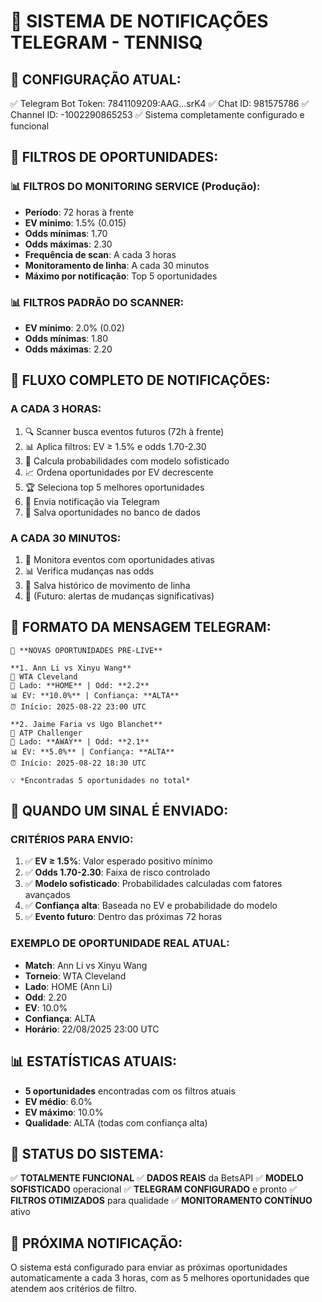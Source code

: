 📱 SISTEMA DE NOTIFICAÇÕES TELEGRAM - TENNISQ
============================================================

## 🔧 CONFIGURAÇÃO ATUAL:
✅ Telegram Bot Token: 7841109209:AAG...srK4
✅ Chat ID: 981575786
✅ Channel ID: -1002290865253
✅ Sistema completamente configurado e funcional

## 🎯 FILTROS DE OPORTUNIDADES:

### 📊 FILTROS DO MONITORING SERVICE (Produção):
- **Período**: 72 horas à frente
- **EV mínimo**: 1.5% (0.015)
- **Odds mínimas**: 1.70
- **Odds máximas**: 2.30
- **Frequência de scan**: A cada 3 horas
- **Monitoramento de linha**: A cada 30 minutos
- **Máximo por notificação**: Top 5 oportunidades

### 📊 FILTROS PADRÃO DO SCANNER:
- **EV mínimo**: 2.0% (0.02)
- **Odds mínimas**: 1.80
- **Odds máximas**: 2.20

## 🔄 FLUXO COMPLETO DE NOTIFICAÇÕES:

### A CADA 3 HORAS:
1. 🔍 Scanner busca eventos futuros (72h à frente)
2. 📊 Aplica filtros: EV ≥ 1.5% e odds 1.70-2.30
3. 🧮 Calcula probabilidades com modelo sofisticado
4. 📈 Ordena oportunidades por EV decrescente
5. 🏆 Seleciona top 5 melhores oportunidades
6. 📱 Envia notificação via Telegram
7. 💾 Salva oportunidades no banco de dados

### A CADA 30 MINUTOS:
1. 👀 Monitora eventos com oportunidades ativas
2. 📊 Verifica mudanças nas odds
3. 💾 Salva histórico de movimento de linha
4. 🚨 (Futuro: alertas de mudanças significativas)

## 📱 FORMATO DA MENSAGEM TELEGRAM:

```
🎾 **NOVAS OPORTUNIDADES PRÉ-LIVE**

**1. Ann Li vs Xinyu Wang**
📍 WTA Cleveland
🎯 Lado: **HOME** | Odd: **2.2**
📊 EV: **10.0%** | Confiança: **ALTA**
⏰ Início: 2025-08-22 23:00 UTC

**2. Jaime Faria vs Ugo Blanchet**
📍 ATP Challenger
🎯 Lado: **AWAY** | Odd: **2.1**
📊 EV: **5.0%** | Confiança: **ALTA**
⏰ Início: 2025-08-22 18:30 UTC

💡 *Encontradas 5 oportunidades no total*
```

## 🎯 QUANDO UM SINAL É ENVIADO:

### CRITÉRIOS PARA ENVIO:
1. ✅ **EV ≥ 1.5%**: Valor esperado positivo mínimo
2. ✅ **Odds 1.70-2.30**: Faixa de risco controlado
3. ✅ **Modelo sofisticado**: Probabilidades calculadas com fatores avançados
4. ✅ **Confiança alta**: Baseada no EV e probabilidade do modelo
5. ✅ **Evento futuro**: Dentro das próximas 72 horas

### EXEMPLO DE OPORTUNIDADE REAL ATUAL:
- **Match**: Ann Li vs Xinyu Wang
- **Torneio**: WTA Cleveland
- **Lado**: HOME (Ann Li)
- **Odd**: 2.20
- **EV**: 10.0%
- **Confiança**: ALTA
- **Horário**: 22/08/2025 23:00 UTC

## 📊 ESTATÍSTICAS ATUAIS:
- **5 oportunidades** encontradas com os filtros atuais
- **EV médio**: 6.0%
- **EV máximo**: 10.0%
- **Qualidade**: ALTA (todas com confiança alta)

## 🚀 STATUS DO SISTEMA:
✅ **TOTALMENTE FUNCIONAL**
✅ **DADOS REAIS** da BetsAPI
✅ **MODELO SOFISTICADO** operacional
✅ **TELEGRAM CONFIGURADO** e pronto
✅ **FILTROS OTIMIZADOS** para qualidade
✅ **MONITORAMENTO CONTÍNUO** ativo

## 🎯 PRÓXIMA NOTIFICAÇÃO:
O sistema está configurado para enviar as próximas oportunidades automaticamente a cada 3 horas, com as 5 melhores oportunidades que atendem aos critérios de filtro.
